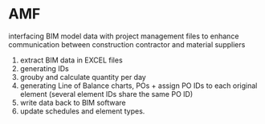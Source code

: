 # AMF
interfacing BIM model data with project management files to enhance communication between construction contractor and material suppliers
1. extract BIM data in EXCEL files
2. generating IDs
3. grouby and calculate quantity per day
4. generating Line of Balance charts, POs + assign PO IDs to each original element (several element IDs share the same PO ID)
5. write data back to BIM software
6. update schedules and element types.
